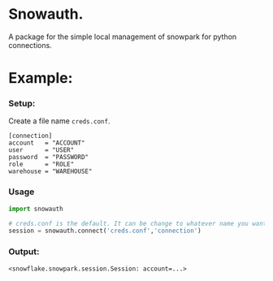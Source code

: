 # Snowauth.
A package for the simple local management of snowpark for python connections.

# Example:

### Setup:
Create a file name ``creds.conf``.
```
[connection]
account   = "ACCOUNT"
user      = "USER"
password  = "PASSWORD"
role      = "ROLE"
warehouse = "WAREHOUSE"
```

### Usage

```py
import snowauth

# creds.conf is the default. It can be change to whatever name you want.
session = snowauth.connect('creds.conf','connection')
```

### Output:
```
<snowflake.snowpark.session.Session: account=...>
```
